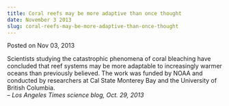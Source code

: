 ```yaml
---
title: Coral reefs may be more adaptive than once thought
date: November 3 2013
slug: coral-reefs-may-be-more-adaptive-than-once-thought
---
```





<span class="date">Posted on Nov 03, 2013    </span>
<p>Scientists studying the catastrophic phenomena of coral
bleaching have concluded that reef systems may be more adaptable to
increasingly warmer oceans than previously believed. The work was
funded by NOAA and conducted by researchers at Cal State Monterey
Bay and the University of British Columbia.<br>
&#x2013; <em>Los Angeles Times science blog, Oct. 29, 2013</em></br></p>





